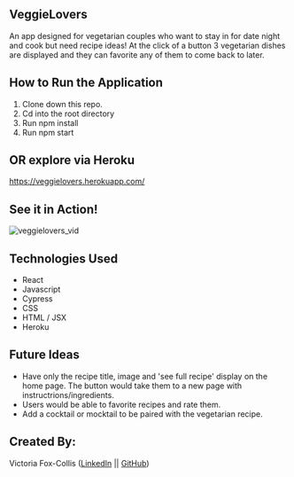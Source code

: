 ## VeggieLovers

An app designed for vegetarian couples who want to stay in for date night and cook but need recipe ideas! At the click of a button 3 vegetarian dishes are displayed and they can favorite any of them to come back to later. 

## How to Run the Application

1. Clone down this repo.
2. Cd into the root directory
3. Run npm install
4. Run npm start

## OR explore via Heroku
https://veggielovers.herokuapp.com/

## See it in Action!
![veggielovers_vid](https://user-images.githubusercontent.com/98445902/183271183-304722c3-2e99-406b-bd8a-80097723ff2a.gif)

## Technologies Used

- React
- Javascript
- Cypress
- CSS
- HTML / JSX
- Heroku

## Future Ideas 

- Have only the recipe title, image and 'see full recipe' display on the home page. The button would take them to a new page with instructrions/ingredients.
- Users would be able to favorite recipes and rate them.
- Add a cocktail or mocktail to be paired with the vegetarian recipe. 

## Created By:

Victoria Fox-Collis ([LinkedIn](https://www.linkedin.com/in/victoria-fox-collis/) || [GitHub](https://github.com/VictoriaFC))

